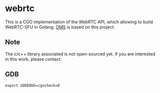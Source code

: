 # webrtc

This is a CGO implementation of the WebRTC API, which allowing to build WebRTC-SFU in Golang. [OMS](https://github.com/oddengine/oms) is based on this project.

## Note

The c/c++ library associated is not open-sourced yet. If you are interested in this work, please contact.

## GDB

```code
export GODEBUG=cgocheck=0
```
